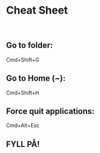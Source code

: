 # Cheat Sheet

<br>

## Go to folder:
Cmd+Shift+G

## Go to Home (~):
Cmd+Shift+H

## Force quit applications:
Cmd+Alt+Esc 

## FYLL PÅ!